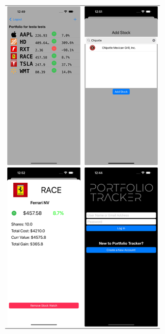 
| | |
| ------------- | ------------- |
| ![iOS Portfolio Tracker App Screenshot](/public/Home_20241002.png) |  ![iOS Portfolio Tracker App Screenshot](/public/Add_20241002.png) |
| ![iOS Portfolio Tracker App Screenshot](/public/Details_20241002.png) |  ![iOS Portfolio Tracker App Screenshot](/public/Login_20241002.png) |


